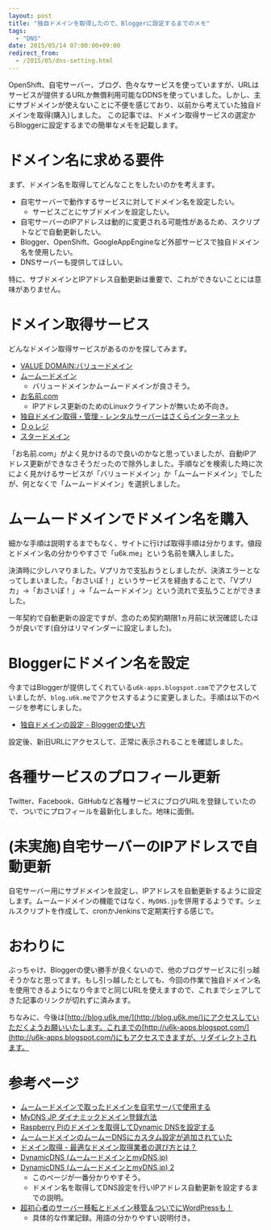 ```yaml
---
layout: post
title: "独自ドメインを取得したので、Bloggerに設定するまでのメモ"
tags:
  - "DNS"
date: 2015/05/14 07:00:00+09:00
redirect_from:
  - /2015/05/dns-setting.html
---
```


OpenShift、自宅サーバー、ブログ、色々なサービスを使っていますが、URLはサービスが提供するURLか無償利用可能なDDNSを使っていました。しかし、主にサブドメインが使えないことに不便を感じており、以前から考えていた独自ドメインを取得(購入)しました。
この記事では、ドメイン取得サービスの選定からBloggerに設定するまでの簡単なメモを記載します。

<!-- more -->

# ドメイン名に求める要件

まず、ドメイン名を取得してどんなことをしたいのかを考えます。

* 自宅サーバーで動作するサービスに対してドメイン名を設定したい。
	* サービスごとにサブドメインを設定したい。
* 自宅サーバーのIPアドレスは動的に変更される可能性があるため、スクリプトなどで自動更新したい。
* Blogger、OpenShift、GoogleAppEngineなど外部サービスで独自ドメイン名を使用したい。
* DNSサーバーも提供してほしい。

特に、サブドメインとIPアドレス自動更新は重要で、これができないことには意味がありません。

# ドメイン取得サービス

どんなドメイン取得サービスがあるのかを探してみます。

* [VALUE DOMAIN:バリュードメイン](http://www.value-domain.com/)
* [ムームードメイン](http://muumuu-domain.com/)
	* バリュードメインかムームードメインが良さそう。
* [お名前.com](http://www.onamae.com/)
	* IPアドレス更新のためのLinuxクライアントが無いため不向き。
* [独自ドメイン取得・管理 - レンタルサーバーはさくらインターネット](http://www.sakura.ne.jp/domain/)
* [Ｄｏレジ](http://do-reg.jp/)
* [スタードメイン](http://www.star-domain.jp/)

「お名前.com」がよく見かけるので良いのかなと思っていましたが、自動IPアドレス更新ができなさそうだったので除外しました。手順などを検索した時に次によく見かけるサービスが「バリュードメイン」か「ムームードメイン」でしたが、何となくで「ムームードメイン」を選択しました。

# ムームードメインでドメイン名を購入

細かな手順は説明するまでもなく、サイトに行けば取得手順は分かります。値段とドメイン名の分かりやすさで「u6k.me」という名前を購入しました。

決済時に少しハマりました。Vプリカで支払おうとしましたが、決済エラーとなってしまいました。「おさいぽ！」というサービスを経由することで、「Vプリカ」→「おさいぽ！」→「ムームードメイン」という流れで支払うことができました。

一年契約で自動更新の設定ですが、念のため契約期限1ヵ月前に状況確認したほうが良いです(自分はリマインダーに設定しました)。

# Bloggerにドメイン名を設定

今まではBloggerが提供してくれている`u6k-apps.blogspot.com`でアクセスしていましたが、`blog.u6k.me`でアクセスするように変更しました。手順は以下のページを参考にしました。

* [独自ドメインの設定 - Bloggerの使い方](http://www.adminweb.jp/blogger/domain/index1.html)

設定後、新旧URLにアクセスして、正常に表示されることを確認しました。

# 各種サービスのプロフィール更新

Twitter、Facebook、GitHubなど各種サービスにブログURLを登録していたので、ついでにプロフィールを最新化しました。地味に面倒。

# (未実施)自宅サーバーのIPアドレスで自動更新

自宅サーバー用にサブドメインを設定し、IPアドレスを自動更新するように設定します。ムームードメインの機能ではなく、`MyDNS.jp`を併用するようです。シェルスクリプトを作成して、cronかJenkinsで定期実行する感じで。

# おわりに

ぶっちゃけ、Bloggerの使い勝手が良くないので、他のブログサービスに引っ越そうかなと思ってます。もし引っ越したとしても、今回の作業で独自ドメイン名を使用できるようになり今までと同じURLを使えますので、これまでシェアしてきた記事のリンクが切れずに済みます。

ちなみに、今後は[http://blog.u6k.me/](http://blog.u6k.me/)にアクセスしていただくようお願いいたします。これまでの[http://u6k-apps.blogspot.com/](http://u6k-apps.blogspot.com/)にもアクセスできますが、リダイレクトされます。

# 参考ページ

* [ムームードメインで取ったドメインを自宅サーバで使用する](http://d.hatena.ne.jp/foosin/20081019/1224418130)
* [MyDNS JP ダイナミックドメイン登録方法](http://www.akakagemaru.info/port/ddns/mydnsjp.html)
* [Raspberry Piのドメインを取得してDynamic DNSを設定する](http://denshikousaku.net/raspberry-pi-domain-and-dynamic-dns)
* [ムームードメインのムームーDNSにカスタム設定が追加されていた](http://experiment.blog.so-net.ne.jp/2009-04-02)
* [ドメイン取得 - 最適なドメイン取得業者の選び方とは？](http://www.domain-ac.net/)
* [DynamicDNS (ムームードメインとmyDNS.jp)](http://gomocool.net/gomokulog/?p=10)
* [DynamicDNS (ムームードメインとmyDNS.jp) 2](http://gomocool.net/gomokulog/?p=24)
	* このページが一番分かりやすそう。
	* ドメイン名を取得してDNS設定を行いIPアドレス自動更新を設定するまでの説明。
* [超初心者のサーバー移転とドメイン移管＆ついでにWordPressも！](http://server.change.jp/)
	* 具体的な作業記録。用語の分かりやすい説明付き。
